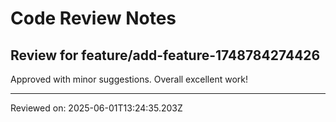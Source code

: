 # Code Review Notes

## Review for feature/add-feature-1748784274426

Approved with minor suggestions. Overall excellent work!

---
Reviewed on: 2025-06-01T13:24:35.203Z